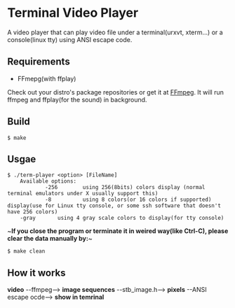 # Terminal Video Player
A video player that can play video file under a terminal(urxvt, xterm...) or a console(linux tty) using ANSI escape code.

## Requirements
* FFmepg(with ffplay)

Check out your distro's package repositories or get it at [FFmpeg](https://www.ffmpeg.org). It will run ffmpeg and ffplay(for the sound) in background.

## Build
	$ make

## Usgae
	$ ./term-player <option> [FileName]
        Available options:
                -256        using 256(8bits) colors display (normal terminal emulators under X usually support this)
                -8          using 8 colors(or 16 colors if supported) display(use for Linux tty console, or some ssh software that doesn't have 256 colors)
		-gray		using 4 gray scale colors to display(for tty console)
~**If you close the program or terminate it in weired way(like Ctrl-C), please clear the data manually by:**~

	$ make clean

## How it works

**video**  --ffmpeg--> **image sequences** --stb_image.h--> **pixels** --ANSI escape ocde--> **show in temrinal**
